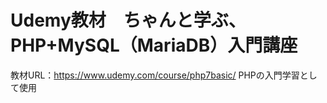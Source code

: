 # Udemy教材　ちゃんと学ぶ、PHP+MySQL（MariaDB）入門講座
教材URL：https://www.udemy.com/course/php7basic/
PHPの入門学習として使用
